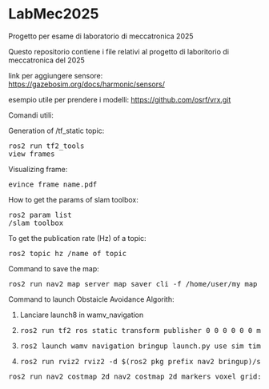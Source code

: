 # LabMec2025
Progetto per esame di laboratorio di meccatronica 2025

Questo repositorio contiene i file relativi al progetto di laboritorio di meccatronica del 2025

link per aggiungere sensore: https://gazebosim.org/docs/harmonic/sensors/

esempio utile per prendere i modelli: https://github.com/osrf/vrx.git

Comandi utili:

Generation of /tf_static topic: <pre>ros2 run tf2_tools view_frames</pre>
Visualizing frame:<pre>evince frame_name.pdf</pre>
How to get the params of slam toolbox: <pre>ros2 param list /slam_toolbox</pre>
To get the publication rate (Hz) of a topic: <pre>ros2 topic hz /name_of_topic</pre>

Command to save the map:
<pre>ros2 run nav2_map_server map_saver_cli -f /home/user/my_map --ros-args -r /map:=/map_abs_path</pre>

Command to launch Obstaicle Avoidance Algorith:
1. Lanciare launch8 in wamv_navigation
2. <pre>ros2 run tf2_ros static_transform_publisher 0 0 0 0 0 0 map odom</pre>
3. <pre>ros2 launch wamv_navigation bringup_launch.py use_sim_time:=true</pre>
4. <pre>ros2 run rviz2 rviz2 -d $(ros2 pkg prefix nav2_bringup)/share/nav2_bringup/rviz/nav2_default_view.rviz</pre>

<pre>ros2 run nav2_costmap_2d nav2_costmap_2d_markers voxel_grid:=/local_costmap/voxel_grid visualization_marker:=/my_marker</pre>

